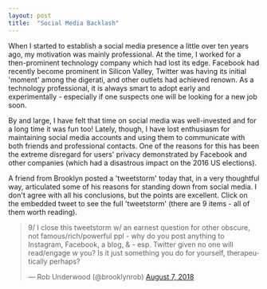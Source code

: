 ```yaml
---
layout: post
title:  "Social Media Backlash"
---
```

When I started to establish a social media presence a little over ten years ago, my motivation was mainly professional. At the time, I worked for a then-prominent technology company which had lost its edge.  Facebook had recently become prominent in Silicon Valley, Twitter was having its initial 'moment' among the digerati, and other outlets had achieved renown. As a technology professional, it is always smart to adopt early and experimentally - especially if one suspects one will be looking for a new job soon.

By and large, I have felt that time on social media was well-invested and for a long time it was fun too! Lately, though, I have lost enthusiasm for maintaining social media accounts and using them to communicate with both friends and professional contacts. One of the reasons for this has been the extreme disregard for users' privacy demonstrated by Facebook and other companies (which had a disastrous impact on the 2016 US elections).

A friend from Brooklyn posted a 'tweetstorm' today that, in a very thoughtful way, articulated some of his reasons for standing down from social media. I don't agree with all his conclusions, but the points are excellent.  Click on the embedded tweet to see the full 'tweetstorm' (there are 9 items - all of them worth reading).

<blockquote class="twitter-tweet" data-theme="light"><p lang="en" dir="ltr">9/ I close this tweetstorm w/ an earnest question for other obscure, not famous/rich/powerful ppl - why do you post anything to Instagram, Facebook, a blog, &amp; - esp. Twitter given no one will read/engage w you? Is it just something you do for yourself, therapeutically perhaps?</p>&mdash; Rob Underwood (@brooklynrob) <a href="https://twitter.com/brooklynrob/status/1026772736713084928?ref_src=twsrc%5Etfw">August 7, 2018</a></blockquote> <script async src="https://platform.twitter.com/widgets.js" charset="utf-8"></script>
